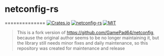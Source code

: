 # netconfig-rs
==============
[![Crates.io](https://img.shields.io/crates/v/netconfig-rs.svg)](https://crates.io/crates/netconfig-rs)
[![netconfig-rs](https://docs.rs/netconfig-rs/badge.svg)](https://docs.rs/netconfig-rs/latest/netconfig-rs)
[![MIT](https://img.shields.io/github/license/netconfig-rs/netconfig-rs?style=flat)](https://github.com/netconfig-rs/netconfig-rs/blob/main/LICENSE)

> This is a fork version of https://github.com/GamePad64/netconfig, because the original author seems to be no longer maintaining it, but the library still needs minor fixes and daily maintenance, so this repository was created for maintenance and release
